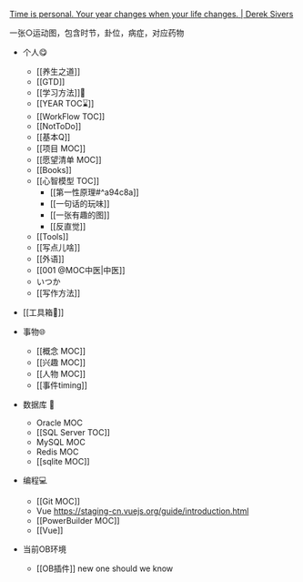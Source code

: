 
[Time is personal. Your year changes when your life changes. | Derek Sivers](https://sive.rs/mny)



一张○运动图，包含时节，卦位，病症，对应药物

- 个人😋
	- [[养生之道]]
	- [[GTD]]
	- [[学习方法]]🔬
	- [[YEAR TOC⌛]]
	- [[WorkFlow TOC]]
	- [[NotToDo]]
	- [[基本Q]]
	- [[项目 MOC]]
	- [[愿望清单 MOC]]
	- [[Books]]
	- [[心智模型 TOC]]
		-  [[第一性原理#^a94c8a]]
		- [[一句话的玩味]]
		- [[一张有趣的图]]
		- [[反直觉]]
	- [[Tools]]
	- [[写点儿啥]]
	- [[外语]]
	- [[001 @MOC中医|中医]]
	- いつか
	- [[写作方法]]

- [[工具箱🧰]]

- 事物🌐
	- [[概念 MOC]]
	- [[兴趣 MOC]]
	- [[人物 MOC]]
	- [[事件timing]]

- 数据库 🍻
	- Oracle MOC
	- [[SQL Server TOC]]
	- MySQL MOC
	- Redis MOC
	- [[sqlite MOC]]

- 编程💻
	- [[Git MOC]] 
	- Vue https://staging-cn.vuejs.org/guide/introduction.html
	- [[PowerBuilder MOC]]
	- [[Vue]]

- 当前OB环境
	- [[OB插件]]
new one should we know
